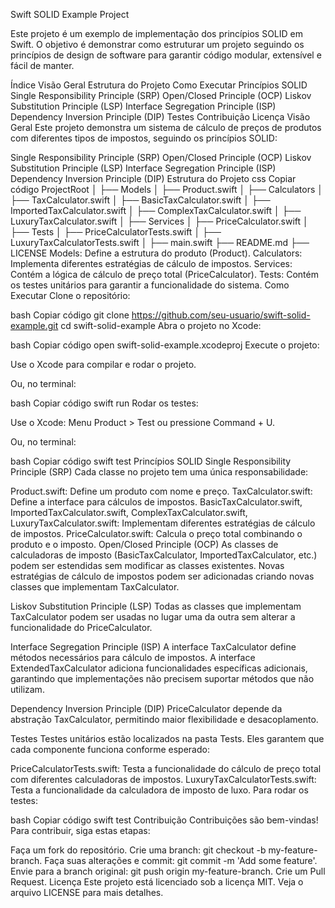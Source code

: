 Swift SOLID Example Project


Este projeto é um exemplo de implementação dos princípios SOLID em Swift. O objetivo é demonstrar como estruturar um projeto seguindo os princípios de design de software para garantir código modular, extensível e fácil de manter.

Índice
Visão Geral
Estrutura do Projeto
Como Executar
Princípios SOLID
Single Responsibility Principle (SRP)
Open/Closed Principle (OCP)
Liskov Substitution Principle (LSP)
Interface Segregation Principle (ISP)
Dependency Inversion Principle (DIP)
Testes
Contribuição
Licença
Visão Geral
Este projeto demonstra um sistema de cálculo de preços de produtos com diferentes tipos de impostos, seguindo os princípios SOLID:

Single Responsibility Principle (SRP)
Open/Closed Principle (OCP)
Liskov Substitution Principle (LSP)
Interface Segregation Principle (ISP)
Dependency Inversion Principle (DIP)
Estrutura do Projeto
css
Copiar código
ProjectRoot
│
├── Models
│   ├── Product.swift
│
├── Calculators
│   ├── TaxCalculator.swift
│   ├── BasicTaxCalculator.swift
│   ├── ImportedTaxCalculator.swift
│   ├── ComplexTaxCalculator.swift
│   ├── LuxuryTaxCalculator.swift
│
├── Services
│   ├── PriceCalculator.swift
│
├── Tests
│   ├── PriceCalculatorTests.swift
│   ├── LuxuryTaxCalculatorTests.swift
│
├── main.swift
├── README.md
├── LICENSE
Models: Define a estrutura do produto (Product).
Calculators: Implementa diferentes estratégias de cálculo de impostos.
Services: Contém a lógica de cálculo de preço total (PriceCalculator).
Tests: Contém os testes unitários para garantir a funcionalidade do sistema.
Como Executar
Clone o repositório:

bash
Copiar código
git clone https://github.com/seu-usuario/swift-solid-example.git
cd swift-solid-example
Abra o projeto no Xcode:

bash
Copiar código
open swift-solid-example.xcodeproj
Execute o projeto:

Use o Xcode para compilar e rodar o projeto.

Ou, no terminal:

bash
Copiar código
swift run
Rodar os testes:

Use o Xcode: Menu Product > Test ou pressione Command + U.

Ou, no terminal:

bash
Copiar código
swift test
Princípios SOLID
Single Responsibility Principle (SRP)
Cada classe no projeto tem uma única responsabilidade:

Product.swift: Define um produto com nome e preço.
TaxCalculator.swift: Define a interface para cálculos de impostos.
BasicTaxCalculator.swift, ImportedTaxCalculator.swift, ComplexTaxCalculator.swift, LuxuryTaxCalculator.swift: Implementam diferentes estratégias de cálculo de impostos.
PriceCalculator.swift: Calcula o preço total combinando o produto e o imposto.
Open/Closed Principle (OCP)
As classes de calculadoras de imposto (BasicTaxCalculator, ImportedTaxCalculator, etc.) podem ser estendidas sem modificar as classes existentes. Novas estratégias de cálculo de impostos podem ser adicionadas criando novas classes que implementam TaxCalculator.

Liskov Substitution Principle (LSP)
Todas as classes que implementam TaxCalculator podem ser usadas no lugar uma da outra sem alterar a funcionalidade do PriceCalculator.

Interface Segregation Principle (ISP)
A interface TaxCalculator define métodos necessários para cálculo de impostos. A interface ExtendedTaxCalculator adiciona funcionalidades específicas adicionais, garantindo que implementações não precisem suportar métodos que não utilizam.

Dependency Inversion Principle (DIP)
PriceCalculator depende da abstração TaxCalculator, permitindo maior flexibilidade e desacoplamento.

Testes
Testes unitários estão localizados na pasta Tests. Eles garantem que cada componente funciona conforme esperado:

PriceCalculatorTests.swift: Testa a funcionalidade do cálculo de preço total com diferentes calculadoras de impostos.
LuxuryTaxCalculatorTests.swift: Testa a funcionalidade da calculadora de imposto de luxo.
Para rodar os testes:

bash
Copiar código
swift test
Contribuição
Contribuições são bem-vindas! Para contribuir, siga estas etapas:

Faça um fork do repositório.
Crie uma branch: git checkout -b my-feature-branch.
Faça suas alterações e commit: git commit -m 'Add some feature'.
Envie para a branch original: git push origin my-feature-branch.
Crie um Pull Request.
Licença
Este projeto está licenciado sob a licença MIT. Veja o arquivo LICENSE para mais detalhes.

